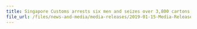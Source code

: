 ```yaml
---
title: Singapore Customs arrests six men and seizes over 3,800 cartons of duty-unpaid cigarettes 
file_url: /files/news-and-media/media-releases/2019-01-15-Media-Release.pdf
---
```

